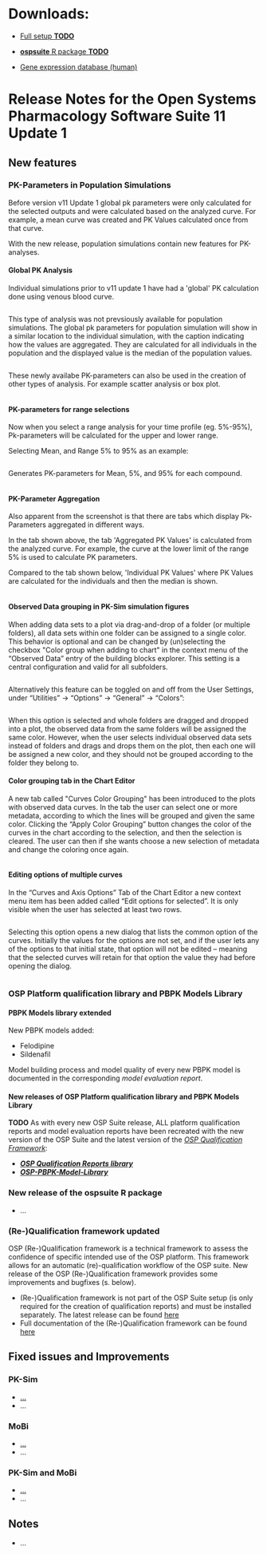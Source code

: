 # Downloads:

- [Full setup **TODO**](TODO)

- [**ospsuite** R package **TODO**](TODO)

- [Gene expression database (human)](https://github.com/Open-Systems-Pharmacology/Gene-Expression-Databases/releases/download/v2.0.0/GENEDB_human.expressionDb)

# Release Notes for the Open Systems Pharmacology Software Suite 11 Update 1

## New features

### PK-Parameters in Population Simulations

Before version v11 Update 1 global pk parameters were only calculated for the selected outputs and were calculated based on the analyzed curve. For example, a mean curve was created and PK Values calculated once from that curve.

With the new release, population simulations contain new features for PK-analyses.

#### Global PK Analysis

Individual simulations prior to v11 update 1 have had a 'global' PK calculation done using venous blood curve.

<img src="images/individual_global_pk_analysis.png" alt="" data-size="line">

This type of analysis was not prevsiously available for population simulations. The global pk parameters for population simulation will show in a similar location to the individual simulation, with the caption indicating how the values are aggregated. They are calculated for all individuals in the population and the displayed value is the median of the population values.

<img src="images/population_global_pk_analysis.png" alt="" data-size="line">

These newly availabe PK-parameters can also be used in the creation of other types of analysis. For example scatter analysis or box plot.

<img src="images/global_pk_parameters_for_analyses.png" alt="" data-size="line">

#### PK-parameters for range selections

Now when you select a range analysis for your time profile (eg. 5%-95%), Pk-parameters will be calculated for the upper and lower range.

Selecting Mean, and Range 5% to 95% as an example:

<img src="images/range_selection_for_time_profile.png" alt="" data-size="line">

Generates PK-parameters for Mean, 5%, and 95% for each compound.

<img src="images/pk_values_calculated_for_individual_curves_at_range_extremes.png" alt="" data-size="line">

#### PK-Parameter Aggregation 
Also apparent from the screenshot is that there are tabs which display Pk-Parameters aggregated in different ways.

In the tab shown above, the tab 'Aggregated PK Values' is calculated from the analyzed curve. For example, the curve at the lower limit of the range 5% is used to calculate PK parameters.

Compared to the tab shown below, 'Individual PK Values' where PK Values are calculated for the individuals and then the median is shown.

<img src="images/individual_pk_values.png" alt="" data-size="line">

####  Observed Data grouping in PK-Sim simulation figures

When adding data sets to a plot via drag-and-drop of a folder (or multiple folders), all data sets within one folder can be assigned to a single color. This behavior is optional and can be changed by (un)selecting the checkbox "Color group when adding to chart" in the context menu of the “Observed Data” entry of the building blocks explorer. This setting is a central configuration and valid for all subfolders. 

<img src="images/color_grouping_context_menu.png" alt="" data-size="line">

Alternatively this feature can be toggled on and off from the User Settings, under “Utilities” -> “Options” -> “General” -> “Colors”:

<img src="images/color_grouping_in_settings.png" alt="" data-size="line">

When this option is selected and whole folders are dragged and dropped into a plot, the observed data from the same folders will be assigned the same color. However, when the user selects individual observed data sets instead of folders and drags and drops them on the plot, then each one will be assigned a new color, and they should not be grouped according to the folder they belong to. 

####  Color grouping tab in the Chart Editor 

A new tab called "Curves Color Grouping" has been introduced to the plots with observed data curves. In the tab the user can select one or more metadata, according to which the lines will be grouped and given the same color. Clicking the “Apply Color Grouping” button changes the color of the curves in the chart according to the selection, and then the selection is cleared. The user can then if she wants choose a new selection of metadata and change the coloring once again.

<img src="images/color_grouping_tab.png" alt="" data-size="line">

####  Editing options of multiple curves

In the “Curves and Axis Options” Tab of the Chart Editor a new context menu item has been added called “Edit options for selected”. It is only visible when the user has selected at least two rows.

<img src="images/edit_multiple_curves_context.png" alt="" data-size="line">

Selecting this option opens a new dialog that lists the common option of the curves. Initially the values for the options are not set, and if the user lets any of the options to that initial state, that option will not be edited – meaning that the selected curves will retain for that option the value they had before opening the dialog.

<img src="images/edit_options_dialog.png" alt="" data-size="line">


### OSP Platform qualification library and PBPK Models Library
#### PBPK Models library extended
New PBPK models added:
* Felodipine
* Sildenafil

Model building process and model quality of every new PBPK model is documented in the corresponding _model evaluation report_. 
#### New releases of OSP Platform qualification library and PBPK Models Library
**TODO**
As with every new OSP Suite release, ALL platform qualification reports and model evaluation reports have been recreated with the new version of the OSP Suite and the latest version of the [_OSP Qualification Framework_](https://github.com/Open-Systems-Pharmacology/QualificationPlan/releases/latest):
* [**_OSP Qualification Reports library_**](https://github.com/Open-Systems-Pharmacology/OSP-Qualification-Reports) 
* [**_OSP-PBPK-Model-Library_**](https://github.com/Open-Systems-Pharmacology/OSP-PBPK-Model-Library)

### New release of the **ospsuite** R package

* ...

### (Re-)Qualification framework updated
OSP (Re-)Qualification framework is a technical framework to assess the confidence of specific intended use of the OSP platform. This framework allows for an automatic (re)-qualification workflow of the OSP suite. New release of the OSP (Re-)Qualification framework provides some improvements and bugfixes (s. below).

* (Re-)Qualification framework is not part of the OSP Suite setup (is only required for the creation of qualification reports) and must be installed separately. The latest release can be found [here](https://github.com/Open-Systems-Pharmacology/QualificationPlan/releases/latest)
* Full documentation of the (Re-)Qualification framework can be found [here](https://docs.open-systems-pharmacology.org/shared-tools-and-example-workflows/qualification)

## Fixed issues and Improvements

### PK-Sim
* [...](https://github.com/Open-Systems-Pharmacology/...)
* ...

### MoBi
* [...](https://github.com/Open-Systems-Pharmacology/...)
* ...

### PK-Sim and MoBi
* [...](https://github.com/Open-Systems-Pharmacology/...)
* ...

## Notes 
* ...
